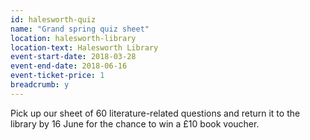 ```yaml
---
id: halesworth-quiz
name: "Grand spring quiz sheet"
location: halesworth-library
location-text: Halesworth Library
event-start-date: 2018-03-28
event-end-date: 2018-06-16
event-ticket-price: 1
breadcrumb: y
---
```


Pick up our sheet of 60 literature-related questions and return it to the library by 16 June for the chance to win a £10 book voucher.
